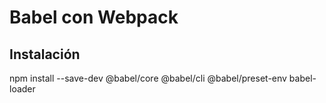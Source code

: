 # Babel con Webpack


## Instalación 

npm install --save-dev @babel/core @babel/cli @babel/preset-env babel-loader
